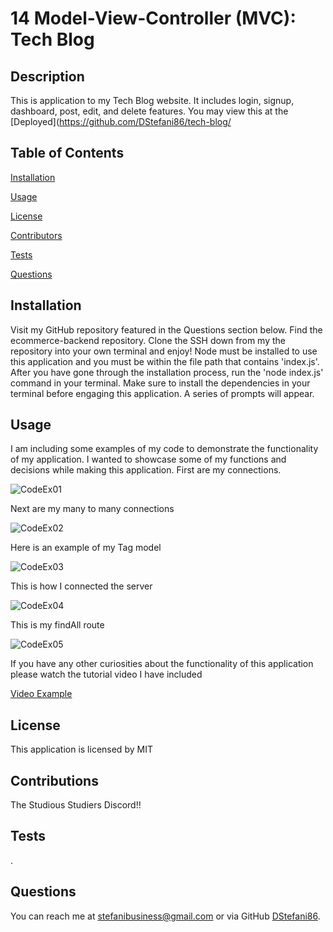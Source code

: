 # 14 Model-View-Controller (MVC): Tech Blog

## Description
This is application to my Tech Blog website. It includes login, signup, dashboard, post, edit, and delete features. You may view this at the [Deployed](https://github.com/DStefani86/tech-blog/

## Table of Contents

[Installation](#installation)

[Usage](#usage)

[License](#license)

[Contributors](#contributions)

[Tests](#tests)

[Questions](#questions)


## Installation
Visit my GitHub repository featured in the Questions section below. Find the ecommerce-backend repository. Clone the SSH down from my the repository into your own terminal and enjoy! Node must be installed to use this application and you must be within the file path that contains 'index.js'. After you have gone through the installation process, run the 'node index.js' command in your terminal. Make sure to install the dependencies in your terminal before engaging this application. A series of prompts will appear.

## Usage

I am including some examples of my code to demonstrate the functionality of my application. I wanted to showcase some of my functions and decisions while making this application. First are my connections.

![CodeEx01](./Develop/images/CodeEx01.png)

Next are my many to many connections 

![CodeEx02](./Develop/images/CodeEx02.png)

Here is an example of my Tag model

![CodeEx03](./Develop/images/CodeEx03.png)

This is how I connected the server

![CodeEx04](./Develop/images/CodeEx04.png)

This is my findAll route 

![CodeEx05](./Develop/images/CodeEx05.png)



If you have any other curiosities about the functionality of this application please watch the tutorial video I have included

[Video Example](https://drive.google.com/file/d/1-mR0Hd8pzo5zcp_vcH7SxZd3DuB4RglB/view)



## License 
This application is licensed by MIT

## Contributions
The Studious Studiers Discord!!

## Tests
.

## Questions
You can reach me at stefanibusiness@gmail.com or via GitHub [DStefani86](https://github.com/DStefani86).